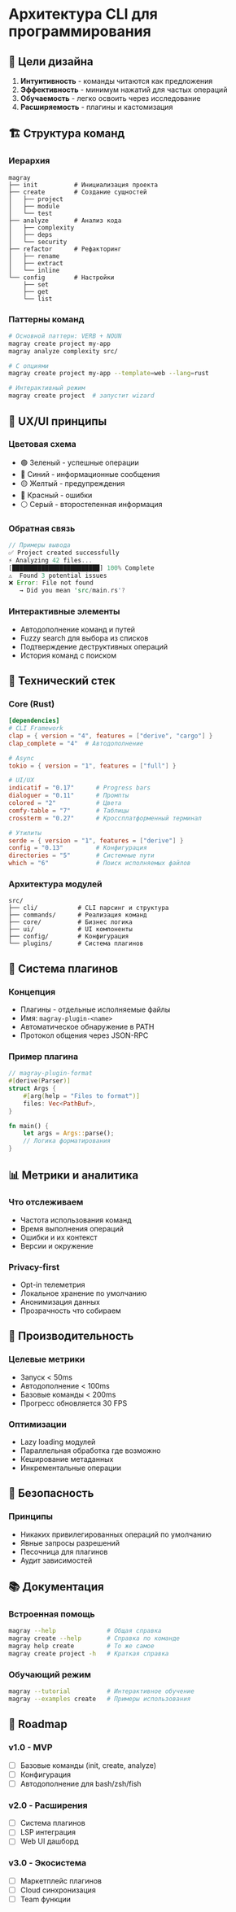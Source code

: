 # Архитектура CLI для программирования

## 🎯 Цели дизайна

1. **Интуитивность** - команды читаются как предложения
2. **Эффективность** - минимум нажатий для частых операций
3. **Обучаемость** - легко освоить через исследование
4. **Расширяемость** - плагины и кастомизация

## 🏗️ Структура команд

### Иерархия
```
magray
├── init          # Инициализация проекта
├── create        # Создание сущностей
│   ├── project
│   ├── module
│   └── test
├── analyze       # Анализ кода
│   ├── complexity
│   ├── deps
│   └── security
├── refactor      # Рефакторинг
│   ├── rename
│   ├── extract
│   └── inline
└── config        # Настройки
    ├── set
    ├── get
    └── list
```

### Паттерны команд
```bash
# Основной паттерн: VERB + NOUN
magray create project my-app
magray analyze complexity src/

# С опциями
magray create project my-app --template=web --lang=rust

# Интерактивный режим
magray create project  # запустит wizard
```

## 🎨 UX/UI принципы

### Цветовая схема
- 🟢 Зеленый - успешные операции
- 🔵 Синий - информационные сообщения
- 🟡 Желтый - предупреждения
- 🔴 Красный - ошибки
- ⚪ Серый - второстепенная информация

### Обратная связь
```rust
// Примеры вывода
✅ Project created successfully
⚡ Analyzing 42 files...
[████████████████████████] 100% Complete
⚠️  Found 3 potential issues
❌ Error: File not found
   → Did you mean 'src/main.rs'?
```

### Интерактивные элементы
- Автодополнение команд и путей
- Fuzzy search для выбора из списков
- Подтверждение деструктивных операций
- История команд с поиском

## 🔧 Технический стек

### Core (Rust)
```toml
[dependencies]
# CLI Framework
clap = { version = "4", features = ["derive", "cargo"] }
clap_complete = "4"  # Автодополнение

# Async
tokio = { version = "1", features = ["full"] }

# UI/UX
indicatif = "0.17"      # Progress bars
dialoguer = "0.11"      # Промпты
colored = "2"           # Цвета
comfy-table = "7"       # Таблицы
crossterm = "0.27"      # Кроссплатформенный терминал

# Утилиты
serde = { version = "1", features = ["derive"] }
config = "0.13"         # Конфигурация
directories = "5"       # Системные пути
which = "6"             # Поиск исполняемых файлов
```

### Архитектура модулей
```
src/
├── cli/           # CLI парсинг и структура
├── commands/      # Реализация команд
├── core/          # Бизнес логика
├── ui/            # UI компоненты
├── config/        # Конфигурация
└── plugins/       # Система плагинов
```

## 🔌 Система плагинов

### Концепция
- Плагины - отдельные исполняемые файлы
- Имя: `magray-plugin-<name>`
- Автоматическое обнаружение в PATH
- Протокол общения через JSON-RPC

### Пример плагина
```rust
// magray-plugin-format
#[derive(Parser)]
struct Args {
    #[arg(help = "Files to format")]
    files: Vec<PathBuf>,
}

fn main() {
    let args = Args::parse();
    // Логика форматирования
}
```

## 📊 Метрики и аналитика

### Что отслеживаем
- Частота использования команд
- Время выполнения операций
- Ошибки и их контекст
- Версии и окружение

### Privacy-first
- Opt-in телеметрия
- Локальное хранение по умолчанию
- Анонимизация данных
- Прозрачность что собираем

## 🚀 Производительность

### Целевые метрики
- Запуск < 50ms
- Автодополнение < 100ms
- Базовые команды < 200ms
- Прогресс обновляется 30 FPS

### Оптимизации
- Lazy loading модулей
- Параллельная обработка где возможно
- Кеширование метаданных
- Инкрементальные операции

## 🔐 Безопасность

### Принципы
- Никаких привилегированных операций по умолчанию
- Явные запросы разрешений
- Песочница для плагинов
- Аудит зависимостей

## 📚 Документация

### Встроенная помощь
```bash
magray --help              # Общая справка
magray create --help       # Справка по команде
magray help create         # То же самое
magray create project -h   # Краткая справка
```

### Обучающий режим
```bash
magray --tutorial          # Интерактивное обучение
magray --examples create   # Примеры использования
```

## 🎯 Roadmap

### v1.0 - MVP
- [ ] Базовые команды (init, create, analyze)
- [ ] Конфигурация
- [ ] Автодополнение для bash/zsh/fish

### v2.0 - Расширения
- [ ] Система плагинов
- [ ] LSP интеграция
- [ ] Web UI дашборд

### v3.0 - Экосистема
- [ ] Маркетплейс плагинов
- [ ] Cloud синхронизация
- [ ] Team функции